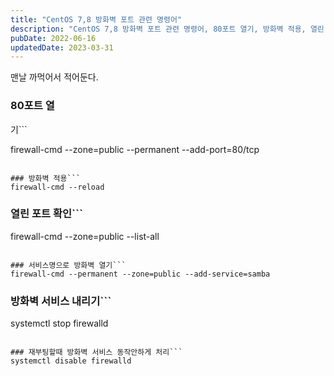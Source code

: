 ```yaml
---
title: "CentOS 7,8 방화벽 포트 관련 명령어"
description: "CentOS 7,8 방화벽 포트 관련 명령어, 80포트 열기, 방화벽 적용, 열린 포트 확인, 서비스명으로 방화벽 열기, 방화벽 서비스 내리기, 재부팅할 때 방화벽 서비스 동작 안하게 처리"
pubDate: 2022-06-16
updatedDate: 2023-03-31
---
```


맨날 까먹어서 적어둔다.

### 80포트 열

기```

firewall-cmd --zone=public --permanent --add-port=80/tcp

```

### 방화벽 적용```
firewall-cmd --reload

```

### 열린 포트 확인```
firewall-cmd --zone=public --list-all

```

### 서비스명으로 방화벽 열기```
firewall-cmd --permanent --zone=public --add-service=samba

```

### 방화벽 서비스 내리기```
systemctl stop firewalld

```

### 재부팅할때 방화벽 서비스 동작안하게 처리```
systemctl disable firewalld

```